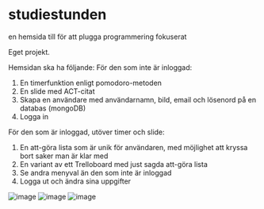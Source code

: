 # studiestunden
en hemsida till för att plugga programmering fokuserat

Eget projekt.

Hemsidan ska ha följande:
För den som inte är inloggad:
1. En timerfunktion enligt pomodoro-metoden
2. En slide med ACT-citat
3. Skapa en användare med användarnamn, bild, email och lösenord på en databas (mongoDB)
4. Logga in

För den som är inloggad, utöver timer och slide:
1. En att-göra lista som är unik för användaren, med möjlighet att kryssa bort saker man är klar med
2. En variant av ett Trelloboard med just sagda att-göra lista
3. Se andra menyval än den som inte är inloggad
4. Logga ut och ändra sina uppgifter


![image](https://user-images.githubusercontent.com/30622818/173903343-e1c63b1e-7127-41b0-bf00-fed97dc05f4e.png)
![image](https://user-images.githubusercontent.com/30622818/173903490-d70e86ca-3c9b-4168-add0-e34d70a6d1ba.png)
![image](https://user-images.githubusercontent.com/30622818/173903525-9ec0cd3a-96ed-4811-89f6-04a0b24c69ba.png)
